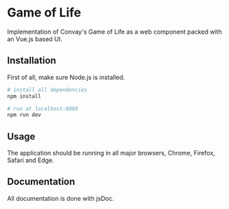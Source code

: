 # Game of Life

Implementation of Convay's Game of Life as a web component packed with an Vue.js based UI.

## Installation

First of all, make sure Node.js is installed.

``` bash
# install all dependencies
npm install

# run at localhost:8080 
npm run dev

```

## Usage
The application should be running in all major browsers, Chrome, Firefox, Safari and Edge.

## Documentation
All documentation is done with jsDoc.

